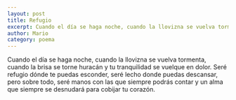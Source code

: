 ```yaml
---
layout: post
title: Refugio
excerpt: Cuando el día se haga noche, cuando la llovizna se vuelva tormenta, cuando la brisa se torne huracán y tu tranquilidad se vuelque en dolor
author: Mario
category: poema
---
```


Cuando el día se haga noche, cuando la llovizna se vuelva tormenta, cuando la brisa se torne huracán y tu tranquilidad se vuelque en dolor. Seré refugio dónde te puedas esconder, seré lecho donde puedas descansar, pero sobre todo, seré manos con las que siempre podrás contar y un alma que siempre se desnudará para cobijar tu corazón. 
